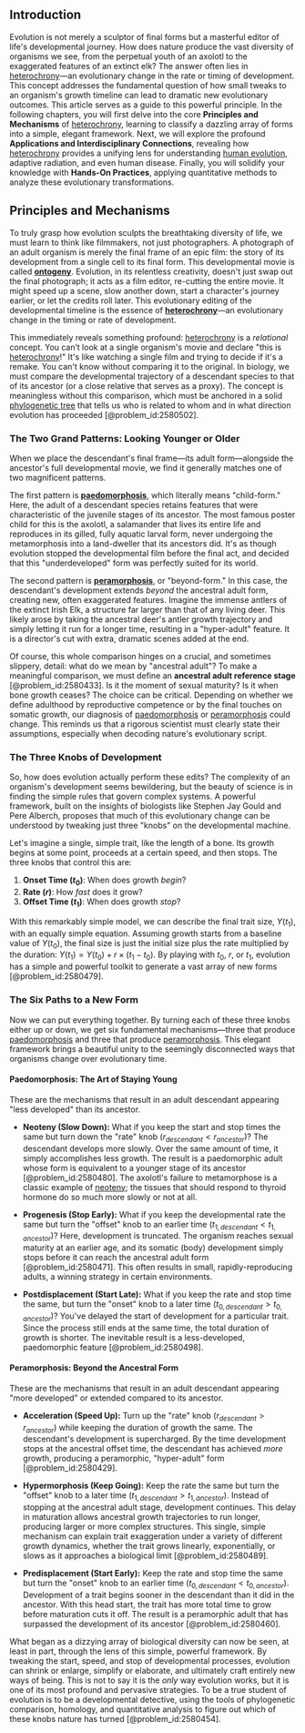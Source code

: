 ## Introduction
Evolution is not merely a sculptor of final forms but a masterful editor of life's developmental journey. How does nature produce the vast diversity of organisms we see, from the perpetual youth of an axolotl to the exaggerated features of an extinct elk? The answer often lies in [heterochrony](@article_id:145228)—an evolutionary change in the rate or timing of development. This concept addresses the fundamental question of how small tweaks to an organism's growth timeline can lead to dramatic new evolutionary outcomes. This article serves as a guide to this powerful principle. In the following chapters, you will first delve into the core **Principles and Mechanisms** of [heterochrony](@article_id:145228), learning to classify a dazzling array of forms into a simple, elegant framework. Next, we will explore the profound **Applications and Interdisciplinary Connections**, revealing how [heterochrony](@article_id:145228) provides a unifying lens for understanding [human evolution](@article_id:143501), adaptive radiation, and even human disease. Finally, you will solidify your knowledge with **Hands-On Practices**, applying quantitative methods to analyze these evolutionary transformations.

## Principles and Mechanisms

To truly grasp how evolution sculpts the breathtaking diversity of life, we must learn to think like filmmakers, not just photographers. A photograph of an adult organism is merely the final frame of an epic film: the story of its development from a single cell to its final form. This developmental movie is called **[ontogeny](@article_id:163542)**. Evolution, in its relentless creativity, doesn't just swap out the final photograph; it acts as a film editor, re-cutting the entire movie. It might speed up a scene, slow another down, start a character's journey earlier, or let the credits roll later. This evolutionary editing of the developmental timeline is the essence of **[heterochrony](@article_id:145228)**—an evolutionary change in the timing or rate of development.

This immediately reveals something profound: [heterochrony](@article_id:145228) is a *relational* concept. You can’t look at a single organism's movie and declare "this is [heterochrony](@article_id:145228)!" It's like watching a single film and trying to decide if it's a remake. You can't know without comparing it to the original. In biology, we must compare the developmental trajectory of a descendant species to that of its ancestor (or a close relative that serves as a proxy). The concept is meaningless without this comparison, which must be anchored in a solid [phylogenetic tree](@article_id:139551) that tells us who is related to whom and in what direction evolution has proceeded [@problem_id:2580502].

### The Two Grand Patterns: Looking Younger or Older

When we place the descendant's final frame—its adult form—alongside the ancestor's full developmental movie, we find it generally matches one of two magnificent patterns.

The first pattern is **[paedomorphosis](@article_id:262585)**, which literally means "child-form." Here, the adult of a descendant species retains features that were characteristic of the juvenile stages of its ancestor. The most famous poster child for this is the axolotl, a salamander that lives its entire life and reproduces in its gilled, fully aquatic larval form, never undergoing the metamorphosis into a land-dweller that its ancestors did. It's as though evolution stopped the developmental film before the final act, and decided that this "underdeveloped" form was perfectly suited for its world.

The second pattern is **[peramorphosis](@article_id:269359)**, or "beyond-form." In this case, the descendant's development extends *beyond* the ancestral adult form, creating new, often exaggerated features. Imagine the immense antlers of the extinct Irish Elk, a structure far larger than that of any living deer. This likely arose by taking the ancestral deer's antler growth trajectory and simply letting it run for a longer time, resulting in a "hyper-adult" feature. It is a director's cut with extra, dramatic scenes added at the end.

Of course, this whole comparison hinges on a crucial, and sometimes slippery, detail: what do we mean by "ancestral adult"? To make a meaningful comparison, we must define an **ancestral adult reference stage** [@problem_id:2580433]. Is it the moment of sexual maturity? Is it when bone growth ceases? The choice can be critical. Depending on whether we define adulthood by reproductive competence or by the final touches on somatic growth, our diagnosis of [paedomorphosis](@article_id:262585) or [peramorphosis](@article_id:269359) could change. This reminds us that a rigorous scientist must clearly state their assumptions, especially when decoding nature's evolutionary script.

### The Three Knobs of Development

So, how does evolution actually perform these edits? The complexity of an organism's development seems bewildering, but the beauty of science is in finding the simple rules that govern complex systems. A powerful framework, built on the insights of biologists like Stephen Jay Gould and Pere Alberch, proposes that much of this evolutionary change can be understood by tweaking just three "knobs" on the developmental machine.

Let's imagine a single, simple trait, like the length of a bone. Its growth begins at some point, proceeds at a certain speed, and then stops. The three knobs that control this are:

1.  **Onset Time ($t_0$)**: When does growth *begin*?
2.  **Rate ($r$)**: How *fast* does it grow?
3.  **Offset Time ($t_1$)**: When does growth *stop*?

With this remarkably simple model, we can describe the final trait size, $Y(t_1)$, with an equally simple equation. Assuming growth starts from a baseline value of $Y(t_0)$, the final size is just the initial size plus the rate multiplied by the duration: $Y(t_1) = Y(t_0) + r \times (t_1 - t_0)$. By playing with $t_0$, $r$, or $t_1$, evolution has a simple and powerful toolkit to generate a vast array of new forms [@problem_id:2580479].

### The Six Paths to a New Form

Now we can put everything together. By turning each of these three knobs either up or down, we get six fundamental mechanisms—three that produce [paedomorphosis](@article_id:262585) and three that produce [peramorphosis](@article_id:269359). This elegant framework brings a beautiful unity to the seemingly disconnected ways that organisms change over evolutionary time.

#### Paedomorphosis: The Art of Staying Young

These are the mechanisms that result in an adult descendant appearing "less developed" than its ancestor.

*   **Neoteny (Slow Down):** What if you keep the start and stop times the same but turn down the "rate" knob ($r_{descendant} \lt r_{ancestor}$)? The descendant develops more slowly. Over the same amount of time, it simply accomplishes less growth. The result is a paedomorphic adult whose form is equivalent to a younger stage of its ancestor [@problem_id:2580480]. The axolotl's failure to metamorphose is a classic example of [neoteny](@article_id:260163); the tissues that should respond to thyroid hormone do so much more slowly or not at all.

*   **Progenesis (Stop Early):** What if you keep the developmental rate the same but turn the "offset" knob to an earlier time ($t_{1, descendant} < t_{1, ancestor}$)? Here, development is truncated. The organism reaches sexual maturity at an earlier age, and its somatic (body) development simply stops before it can reach the ancestral adult form [@problem_id:2580471]. This often results in small, rapidly-reproducing adults, a winning strategy in certain environments.

*   **Postdisplacement (Start Late):** What if you keep the rate and stop time the same, but turn the "onset" knob to a later time ($t_{0, descendant} > t_{0, ancestor}$)? You've delayed the start of development for a particular trait. Since the process still ends at the same time, the total duration of growth is shorter. The inevitable result is a less-developed, paedomorphic feature [@problem_id:2580498].

#### Peramorphosis: Beyond the Ancestral Form

These are the mechanisms that result in an adult descendant appearing "more developed" or extended compared to its ancestor.

*   **Acceleration (Speed Up):** Turn up the "rate" knob ($r_{descendant} > r_{ancestor}$) while keeping the duration of growth the same. The descendant's development is supercharged. By the time development stops at the ancestral offset time, the descendant has achieved *more* growth, producing a peramorphic, "hyper-adult" form [@problem_id:2580429].

*   **Hypermorphosis (Keep Going):** Keep the rate the same but turn the "offset" knob to a later time ($t_{1, descendant} > t_{1, ancestor}$). Instead of stopping at the ancestral adult stage, development continues. This delay in maturation allows ancestral growth trajectories to run longer, producing larger or more complex structures. This single, simple mechanism can explain trait exaggeration under a variety of different growth dynamics, whether the trait grows linearly, exponentially, or slows as it approaches a biological limit [@problem_id:2580489].

*   **Predisplacement (Start Early):** Keep the rate and stop time the same but turn the "onset" knob to an earlier time ($t_{0, descendant} < t_{0, ancestor}$). Development of a trait begins sooner in the descendant than it did in the ancestor. With this head start, the trait has more total time to grow before maturation cuts it off. The result is a peramorphic adult that has surpassed the development of its ancestor [@problem_id:2580460].

What began as a dizzying array of biological diversity can now be seen, at least in part, through the lens of this simple, powerful framework. By tweaking the start, speed, and stop of developmental processes, evolution can shrink or enlarge, simplify or elaborate, and ultimately craft entirely new ways of being. This is not to say it is the *only* way evolution works, but it is one of its most profound and pervasive strategies. To be a true student of evolution is to be a developmental detective, using the tools of phylogenetic comparison, homology, and quantitative analysis to figure out which of these knobs nature has turned [@problem_id:2580454].